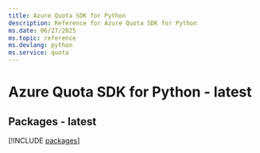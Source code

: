 ```yaml
---
title: Azure Quota SDK for Python
description: Reference for Azure Quota SDK for Python
ms.date: 06/27/2025
ms.topic: reference
ms.devlang: python
ms.service: quota
---
```

# Azure Quota SDK for Python - latest
## Packages - latest
[!INCLUDE [packages](quota-index.md)]